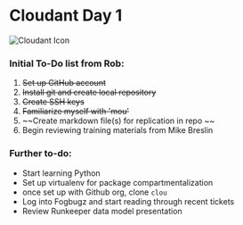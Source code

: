 # Cloudant Day 1
![Cloudant Icon](https://cloudant.com/wp-content/themes/cloudant/images/cloudant_logo_2012_retina.png)

### Initial To-Do list from Rob:
1. ~~Set up GitHub account~~
2. ~~Install git and create local repository~~
3. ~~Create SSH keys~~
4. ~~Familiarize myself with 'mou'~~
3. ~~Create markdown file(s) for replication in repo
~~
4. Begin reviewing training materials from Mike Breslin

### Further to-do:
* Start learning Python
* Set up virtualenv for package compartmentalization
* once set up with Github org, clone `clou`
* Log into Fogbugz and start reading through recent tickets
* Review Runkeeper data model presentation